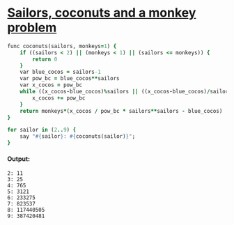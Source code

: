 [1]: https://rosettacode.org/wiki/Sailors,_coconuts_and_a_monkey_problem

# [Sailors, coconuts and a monkey problem][1]

```ruby
func coconuts(sailors, monkeys=1) {
    if ((sailors < 2) || (monkeys < 1) || (sailors <= monkeys)) {
        return 0
    }
    var blue_cocos = sailors-1
    var pow_bc = blue_cocos**sailors
    var x_cocos = pow_bc
    while ((x_cocos-blue_cocos)%sailors || ((x_cocos-blue_cocos)/sailors < 1)) {
        x_cocos += pow_bc
    }
    return monkeys*(x_cocos / pow_bc * sailors**sailors - blue_cocos)
}

for sailor in (2..9) {
    say "#{sailor}: #{coconuts(sailor)}";
}
```

#### Output:
```
2: 11
3: 25
4: 765
5: 3121
6: 233275
7: 823537
8: 117440505
9: 387420481
```
